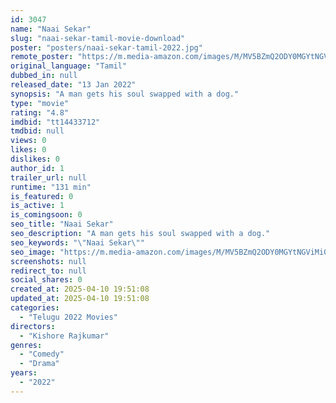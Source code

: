 ```yaml
---
id: 3047
name: "Naai Sekar"
slug: "naai-sekar-tamil-movie-download"
poster: "posters/naai-sekar-tamil-2022.jpg"
remote_poster: "https://m.media-amazon.com/images/M/MV5BZmQ2ODY0MGYtNGViMi00NjY0LWJiM2MtN2E4YzUxZDdhY2VkXkEyXkFqcGdeQXVyMTEzNzg0Mjkx._V1_SX300.jpg"
original_language: "Tamil"
dubbed_in: null
released_date: "13 Jan 2022"
synopsis: "A man gets his soul swapped with a dog."
type: "movie"
rating: "4.8"
imdbid: "tt14433712"
tmdbid: null
views: 0
likes: 0
dislikes: 0
author_id: 1
trailer_url: null
runtime: "131 min"
is_featured: 0
is_active: 1
is_comingsoon: 0
seo_title: "Naai Sekar"
seo_description: "A man gets his soul swapped with a dog."
seo_keywords: "\"Naai Sekar\""
seo_image: "https://m.media-amazon.com/images/M/MV5BZmQ2ODY0MGYtNGViMi00NjY0LWJiM2MtN2E4YzUxZDdhY2VkXkEyXkFqcGdeQXVyMTEzNzg0Mjkx._V1_SX300.jpg"
screenshots: null
redirect_to: null
social_shares: 0
created_at: 2025-04-10 19:51:08
updated_at: 2025-04-10 19:51:08
categories:
  - "Telugu 2022 Movies"
directors:
  - "Kishore Rajkumar"
genres:
  - "Comedy"
  - "Drama"
years:
  - "2022"
---
```


